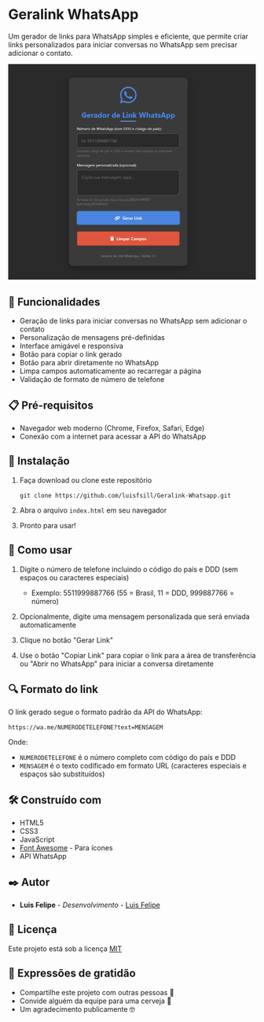 # Geralink WhatsApp

Um gerador de links para WhatsApp simples e eficiente, que permite criar links personalizados para iniciar conversas no WhatsApp sem precisar adicionar o contato.

![Preview do Projeto](assets/preview.png)

## 🚀 Funcionalidades

- Geração de links para iniciar conversas no WhatsApp sem adicionar o contato
- Personalização de mensagens pré-definidas
- Interface amigável e responsiva
- Botão para copiar o link gerado
- Botão para abrir diretamente no WhatsApp
- Limpa campos automaticamente ao recarregar a página
- Validação de formato de número de telefone

## 📋 Pré-requisitos

- Navegador web moderno (Chrome, Firefox, Safari, Edge)
- Conexão com a internet para acessar a API do WhatsApp

## 🔧 Instalação

1. Faça download ou clone este repositório
   ```
   git clone https://github.com/luisfsill/Geralink-Whatsapp.git
   ```

2. Abra o arquivo `index.html` em seu navegador

3. Pronto para usar!

## 📖 Como usar

1. Digite o número de telefone incluindo o código do país e DDD (sem espaços ou caracteres especiais)
   - Exemplo: 5511999887766 (55 = Brasil, 11 = DDD, 999887766 = número)

2. Opcionalmente, digite uma mensagem personalizada que será enviada automaticamente

3. Clique no botão "Gerar Link"

4. Use o botão "Copiar Link" para copiar o link para a área de transferência ou "Abrir no WhatsApp" para iniciar a conversa diretamente

## 🔍 Formato do link

O link gerado segue o formato padrão da API do WhatsApp:
```
https://wa.me/NUMERODETELEFONE?text=MENSAGEM
```

Onde:
- `NUMERODETELEFONE` é o número completo com código do país e DDD
- `MENSAGEM` é o texto codificado em formato URL (caracteres especiais e espaços são substituídos)

## 🛠️ Construído com

- HTML5
- CSS3
- JavaScript
- [Font Awesome](https://fontawesome.com/) - Para ícones
- API WhatsApp

## ✒️ Autor

* **Luis Felipe** - *Desenvolvimento* - [Luis Felipe](https://github.com/luisfsill)

## 📄 Licença

Este projeto está sob a licença [MIT](LICENSE)

## 🎁 Expressões de gratidão

* Compartilhe este projeto com outras pessoas 📢
* Convide alguém da equipe para uma cerveja 🍺 
* Um agradecimento publicamente 🤓 
